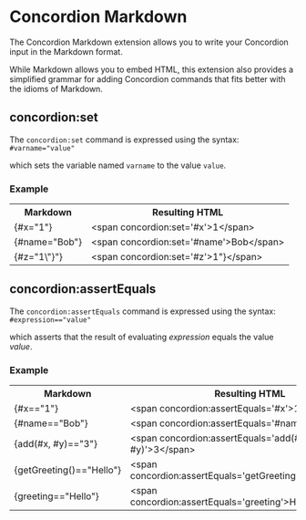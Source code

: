 # Concordion Markdown

The Concordion Markdown extension allows you to write your Concordion input in the Markdown format.

While Markdown allows you to embed HTML, this extension also provides a simplified grammar for adding Concordion commands that fits better with the idioms of Markdown.

## concordion:set

The `concordion:set` command is expressed using the syntax: `#varname="value"`

which sets the variable named `varname` to the value `value`.

<div class="example">
  <h3>Example</h3>
  <table concordion:execute="#html=translate(#md)">
    <tr>
      <th concordion:set="#md">Markdown</th>
      <th concordion:assertEquals="#html">Resulting HTML</th>
    </tr>
    <tr>
      <td>{#x="1"}</td>
      <td>&lt;span concordion:set='#x'&gt;1&lt;/span&gt;</td>
    </tr>
    <tr>
      <td>{#name="Bob"}</td>
      <td>&lt;span concordion:set='#name'&gt;Bob&lt;/span&gt;</td>
    </tr>
    <tr>
      <td>{#z="1\"}"}</td>
      <td>&lt;span concordion:set='#z'&gt;1"}&lt;/span&gt;</td>
    </tr>
  </table>
</div>

## concordion:assertEquals

The `concordion:assertEquals` command is expressed using the syntax: `#expression=="value"`

which asserts that the result of evaluating _expression_ equals the value _value_.

<div class="example">
  <h3>Example</h3>
  <table concordion:execute="#html=translate(#md)">
    <tr>
      <th concordion:set="#md">Markdown</th>
      <th concordion:assertEquals="#html">Resulting HTML</th>
    </tr>
    <tr>
      <td>{#x=="1"}</td>
      <td>&lt;span concordion:assertEquals='#x'&gt;1&lt;/span&gt;</td>
    </tr>
    <tr>
      <td>{#name=="Bob"}</td>
      <td>&lt;span concordion:assertEquals='#name'&gt;Bob&lt;/span&gt;</td>
    </tr>
    <tr>
      <td>{add(#x, #y)=="3"}</td>
      <td>&lt;span concordion:assertEquals='add(#x, #y)'&gt;3&lt;/span&gt;</td>
    </tr>
    <tr>
      <td>{getGreeting()=="Hello"}</td>
      <td>&lt;span concordion:assertEquals='getGreeting()'&gt;Hello&lt;/span&gt;</td>
    </tr>
    <tr>
      <td>{greeting=="Hello"}</td>
      <td>&lt;span concordion:assertEquals='greeting'&gt;Hello&lt;/span&gt;</td>
    </tr>
  </table>
</div>